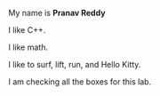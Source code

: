 My name is **Pranav Reddy**

I like C++.

I like math.

I like to surf, lift, run, and Hello Kitty.

I am checking all the boxes for this lab.